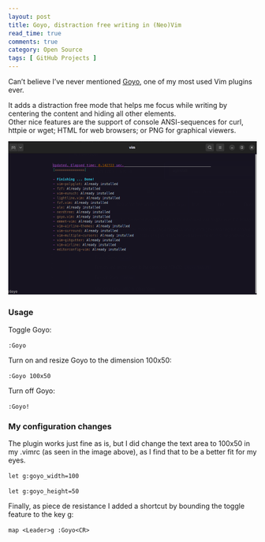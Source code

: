 ```yaml
---
layout: post
title: Goyo, distraction free writing in (Neo)Vim
read_time: true  
comments: true
category: Open Source
tags: [ GitHub Projects ]
---
```


Can’t believe I’ve never mentioned [Goyo](https://github.com/junegunn/goyo.vim), one of my most used Vim plugins ever.

It adds a distraction free mode that helps me focus while writing by centering the content and hiding all other elements.
<br>Other nice features are the support of console ANSI-sequences for curl, httpie or wget; HTML for web browsers; or PNG for graphical viewers. 

<img src="/assets/vim-goyo.png" width="654">

### Usage

Toggle Goyo:

`:Goyo`

Turn on and resize Goyo to the dimension 100x50:

`:Goyo 100x50`

Turn off Goyo:

`:Goyo!`

### My configuration changes

The plugin works just fine as is, but I did change the text area to 100x50 in my .vimrc (as seen in the image above), as I find that to be a better fit for my eyes.

`let g:goyo_width=100`

`let g:goyo_height=50`

Finally, as piece de resistance I added a shortcut by bounding the toggle feature to the key <Leader>g:

`map <Leader>g :Goyo<CR>`
